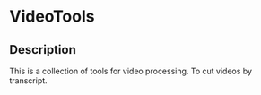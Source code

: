 # VideoTools

## Description
This is a collection of tools for video processing. To cut videos by transcript.